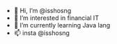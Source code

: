 - 👋 Hi, I’m @isshosng
- 👀 I’m interested in financial IT
- 🌱 I’m currently learning Java lang
- 📫 insta @isshosng

<!---
isshosng/isshosng is a ✨ special ✨ repository because its `README.md` (this file) appears on your GitHub profile.
You can click the Preview link to take a look at your changes.
--->
